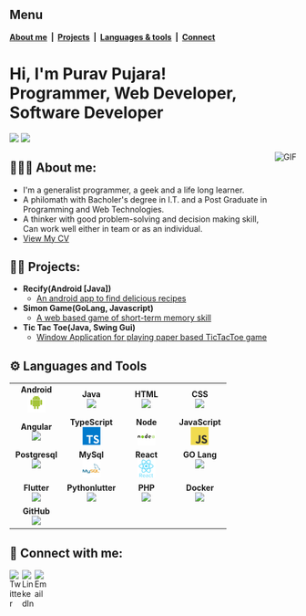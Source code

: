 ## Menu

<b>[About me](#%EF%B8%8F-about-me)&nbsp;&nbsp;|&nbsp;&nbsp;[Projects](#-projects)&nbsp;&nbsp;|&nbsp;&nbsp;[Languages & tools](#%EF%B8%8F-languages-and-tools)&nbsp;&nbsp;|&nbsp;&nbsp;[Connect](#-connect-with-me)</b>
<h1>Hi, I'm Purav Pujara! <br/> Programmer, Web Developer, Software Developer</h1>

<p>
  <img height="180em" src="https://github-readme-stats.vercel.app/api?username=puru888&show_icons=true&hide_border=true&&count_private=true&include_all_commits=true" />
  <img height="180em" src="https://github-readme-stats.vercel.app/api/top-langs/?username=puru888&exclude_repo=KNN-Image-Classification&show_icons=true&hide_border=true&layout=compact&langs_count=8"/>
</p>
    <img align="right" alt="GIF" src="https://images.squarespace-cdn.com/content/v1/5769fc401b631bab1addb2ab/1541580611624-TE64QGKRJG8SWAIUS7NS/ke17ZwdGBToddI8pDm48kPoswlzjSVMM-SxOp7CV59BZw-zPPgdn4jUwVcJE1ZvWQUxwkmyExglNqGp0IvTJZamWLI2zvYWH8K3-s_4yszcp2ryTI0HqTOaaUohrI8PI6FXy8c9PWtBlqAVlUS5izpdcIXDZqDYvprRqZ29Pw0o/coding-freak.gif?raw=true" height="318" />
    
 ## 🙎🏻‍♂️ About me:
 
 - I'm a generalist programmer, a geek and a life long learner.
 - A philomath with Bacholer's degree in I.T. and a Post Graduate in Programming and Web Technologies.
 - A thinker with good problem-solving and decision making skill, Can work well either in team or as an individual.
 - [View My CV](https://drive.google.com/file/d/149DhfUFTxnab1COM7T0D9ngF3ZQkRkmA/view?usp=sharing)
 
## 👨‍💻 Projects:

- <b>Recify(Android [Java])</b>
  - [An android app to find delicious recipes](https://github.com/puru888/Recify.git)
- <b>Simon Game(GoLang, Javascript)</b>
  - [A web based game of short-term memory skill](https://github.com/puru888/SimonGameWithGolang.git)
- <b>Tic Tac Toe(Java, Swing Gui)</b>
  - [Window Application for playing paper based TicTacToe game](https://github.com/puru888/Tic-Tac-Toe.git)


## ⚙️ Languages and Tools
<table width="320px>
<tbody>
<tr align="top">
            <td width="80px" align="center">
            <span><strong>Android</strong></span><br>
            <img height="32px" src="https://raw.githubusercontent.com/devicons/devicon/master/icons/android/android-original-wordmark.svg">
            </td>
            <td width="80px" align="center">
            <span><strong>Java</strong></span><br>
            <img height="32px" src="https://cdn.jsdelivr.net/gh/devicons/devicon/icons/java/java-original.svg">
            </td>
            <td width="80px" align="center">
            <span><strong>HTML</strong></span><br>
            <img height="32px" src="https://cdn.jsdelivr.net/gh/devicons/devicon/icons/html5/html5-original.svg">
            </td>
            <td width="80px" align="center">
            <span><strong>CSS</strong></span><br>
            <img height="32px" src="https://cdn.jsdelivr.net/gh/devicons/devicon/icons/css3/css3-original.svg">
            </td>
        </tr>
        <tr align="top">
            <td width="80px" align="center">
            <span><strong>Angular</strong></span><br>
            <img height="32px" src="https://angular.io/assets/images/logos/angular/angular.svg">
            </td>
            <td width="80px" align="center">
            <span><strong>TypeScript</strong></span><br>
            <img height="32" src="https://raw.githubusercontent.com/devicons/devicon/master/icons/typescript/typescript-original.svg">
            </td>
            <td width="80px" align="center">
            <span><strong>Node</strong></span><br>
            <img height="32" src="https://raw.githubusercontent.com/devicons/devicon/master/icons/nodejs/nodejs-original-wordmark.svg">
            </td>
            <td width="80px" align="center">
            <span><strong>JavaScript</strong></span><br>
            <img height="32px" src="https://raw.githubusercontent.com/devicons/devicon/master/icons/javascript/javascript-original.svg">
            </td>
             <tr valign="top">
            <td width="80px" align="center">
            <span><strong>Postgresql</strong></span><br>
            <img height="32px" src="https://user-images.githubusercontent.com/67874545/186796635-de89bfc5-42ed-4d31-b330-6010bd40c275.svg">
            </td>
            <td width="80px" align="center">
            <span><strong>MySql</strong></span><br>
            <img height="32" src="https://raw.githubusercontent.com/devicons/devicon/master/icons/mysql/mysql-original-wordmark.svg">
            </td>
            <td width="80px" align="center">
            <span><strong>React</strong></span><br>
            <img height="32" src="https://raw.githubusercontent.com/devicons/devicon/master/icons/react/react-original-wordmark.svg">
            </td>
            <td width="80px" align="center">
            <span><strong>GO Lang</strong></span><br>
            <img height="32px" src="https://user-images.githubusercontent.com/67874545/186797066-a54ca664-e41a-4c47-bcfb-f3cb0cf2b67d.svg">
            </td>
      </tr>
      <tr align="top">
            <td width="80px" align="center">
            <span><strong>Flutter</strong></span><br>
            <img height="32px" src="https://user-images.githubusercontent.com/67874545/186797163-90b00ddd-0d33-42b8-beed-2071ebc545cc.svg">
            </td>
            <td width="80px" align="center">
            <span><strong>Pythonlutter</strong></span><br>
            <img height="32px" src="https://user-images.githubusercontent.com/67874545/186797998-22f62c13-8b8b-4616-8754-e0c6caa586d2.svg">
            </td>
            <td width="80px" align="center">
            <span><strong>PHP</strong></span><br>
            <img height="32px" src="https://user-images.githubusercontent.com/67874545/186797932-57abfffb-f5dd-464f-89ab-cad4198bb9e9.svg">
            </td>
            <td width="80px" align="center">
            <span><strong>Docker</strong></span><br>
            <img height="32px" src="https://user-images.githubusercontent.com/67874545/186797862-b2ba11b2-a5fd-4552-a1e6-c9ad984e13e2.svg">
            </td>
        </tr>
        <tr align="top">
            <td width="80px" align="center">
            <span><strong>GitHub</strong></span><br>
            <img height="32px" src="https://www.vectorlogo.zone/logos/git-scm/git-scm-icon.svg">
            </td>
        </tr>
</tbody>

</table>

## 🤳 Connect with me:

[<img align="left" alt="Twitter" width="22px" src="https://cdn.jsdelivr.net/npm/simple-icons@v3/icons/twitter.svg" />][twitter]
[<img align="left" alt="LinkedIn" width="22px" src="https://cdn.jsdelivr.net/npm/simple-icons@v3/icons/linkedin.svg" />][linkedin]
[<img align="left" alt="Email" width="22px" src="https://cdn.jsdelivr.net/npm/simple-icons@3.13.0/icons/gmail.svg" />][Gmail]


[twitter]: https://twitter.com/pujara_purav
[linkedin]: https://linkedin.com/in/purav-pujara
[Gmail]: mailto:papujara162@gmail.com

